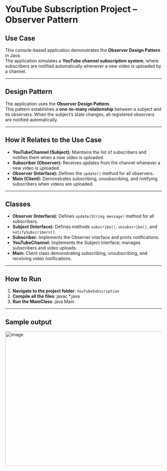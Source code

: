 # YouTube Subscription Project – Observer Pattern

## Use Case
This console-based application demonstrates the **Observer Design Pattern** in Java.  
The application simulates a **YouTube channel subscription system**, where subscribers are notified automatically whenever a new video is uploaded by a channel.

---

## Design Pattern
The application uses the **Observer Design Pattern**.  
This pattern establishes a **one-to-many relationship** between a subject and its observers. When the subject’s state changes, all registered observers are notified automatically.

---

## How it Relates to the Use Case
- **YouTubeChannel (Subject):** Maintains the list of subscribers and notifies them when a new video is uploaded.  
- **Subscriber (Observer):** Receives updates from the channel whenever a new video is uploaded.  
- **Observer (Interface):** Defines the `update()` method for all observers.  
- **Main (Client):** Demonstrates subscribing, unsubscribing, and notifying subscribers when videos are uploaded.

---

## Classes
- **Observer (Interface):** Defines `update(String message)` method for all subscribers.  
- **Subject (Interface):** Defines methods `subscribe()`, `unsubscribe()`, and `notifySubscribers()`.  
- **Subscriber:** Implements the Observer interface and prints notifications.  
- **YouTubeChannel:** Implements the Subject interface; manages subscribers and video uploads.  
- **Main:** Client class demonstrating subscribing, unsubscribing, and receiving video notifications.

---

## How to Run
1. **Navigate to the project folder**: `YouTubeSubscription`  
2. **Compile all the files**: javac *.java
3. **Run the MainClass**: java Main

---

## Sample output

<img width="800" height="432" alt="image" src="https://github.com/user-attachments/assets/94d5677c-763f-41e0-8c23-5f8292472c10" />
